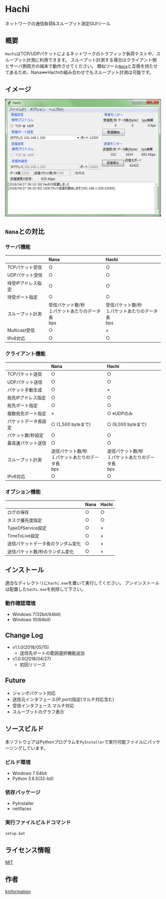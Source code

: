 Hachi
====

ネットワークの通信負荷&スループット測定GUIツール

## 概要

`Hachi`はTCP/UDPパケットによるネットワークのトラフィック負荷テストや、スループット計測に利用できます。
スループット計測する場合はクライアント側とサーバ側両方の端末で動作させてください。
類似ツール[`Nana`](https://www.vector.co.jp/soft/winnt/net/se168678.html)と互換を持たせてあるため、Nana<=>Hachiの組み合わせでもスループット計測は可能です。

## イメージ

![画面キャプチャ](capture.png)

## `Nana`との対比

### サーバ機能

||Nana|Hachi|
|:--|:--|:--|
|TCPパケット受信|○|○|
|UDPパケット受信|○|○|
|待受IPアドレス指定|○|○|
|待受ポート指定|○|○|
|スループット計測|受信パケット数/秒<br>１パケットあたりのデータ長<br>bps|受信パケット数/秒<br>１パケットあたりのデータ長<br>bps|
|Multicast受信|○|×|
|IPv6対応|○|○|

### クライアント機能

||Nana|Hachi|
|:--|:--|:--|
|TCPパケット送信|○|○|
|UDPパケット送信|○|○|
|パケット手動生成|○|×|
|宛先IPアドレス指定|○|○|
|宛先ポート指定|○|○|
|複数宛先ポート指定|×|○ ※UDPのみ|
|パケットデータ長設定|○ (1,500 byteまで)|○ (9,000 byteまで)|
|パケット数/秒設定|○|○|
|最高速パケット送信|○|○|
|スループット計測|送信パケット数/秒<br>１パケットあたりのデータ長<br>bps|送信パケット数/秒<br>１パケットあたりのデータ長<br>bps|
|IPv6対応|○|○|

### オプション機能

||Nana|Hachi|
|:--|:--|:--|
|ログの保存|○|○|
|タスク優先度指定|○|○|
|TypeOfService設定|○|×|
|TimeToLive設定|○|×|
|送信パケットデータ長のランダム変化|○|×|
|送信パケット数/秒のランダム変化|○|×|

## インストール

適当なディレクトリに`hachi.exe`を置いて実行してください。
アンインストールは配置した`hachi.exe`を削除して下さい。

### 動作確認環境

- Windows 7(32bit/64bit)
- Windows 10(64bit)

## Change Log

- v1.1.0(2018/05/15)
  - 送信先ポートの範囲選択機能追加
- v1.0.0(2018/04/27)
  - 初回リリース

## Future

- ジャンボパケット対応
- 送信元インタフェース(IP,port)指定(マルチ対応含む)
- 受信インタフェース マルチ対応
- スループットのグラフ表示

## ソースビルド

本ソフトウェアはPythonプログラムを`PyInstaller`で実行可能ファイルにパッケージングしています。

### ビルド環境

* Windows 7 64bit
* Python 3.6.5(32-bit)

### 依存パッケージ

* PyInstaller
* netifaces

### 実行ファイルビルドコマンド

```
setup.bat
```

## ライセンス情報

[MIT](https://github.com/kinformation/hachi/blob/master/LICENSE.txt)

## 作者

[kinformation](https://github.com/kinformation)
